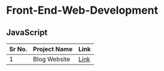 # Front-End-Web-Development


## JavaScript
|Sr No. | Project Name | Link |
|-------|---------|------|
| 1 | Blog Website | [Link](https://github.com/AdyaTech/Front-End-Web-Development/tree/main/JavaScript/Blog%20Website%20Clone) |
